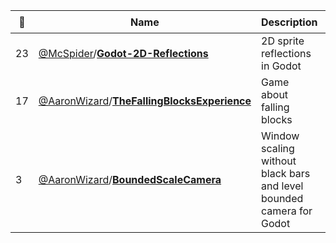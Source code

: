 |:star2: | Name | Description | 🌍|
|---|---|---|---|
|23|[@McSpider](https://github.com/McSpider)/[**Godot-2D-Reflections**](https://github.com/McSpider/Godot-2D-Reflections)|2D sprite reflections in Godot||
|17|[@AaronWizard](https://github.com/AaronWizard)/[**TheFallingBlocksExperience**](https://github.com/AaronWizard/TheFallingBlocksExperience)|Game about falling blocks||
|3|[@AaronWizard](https://github.com/AaronWizard)/[**BoundedScaleCamera**](https://github.com/AaronWizard/BoundedScaleCamera)|Window scaling without black bars and level bounded camera for Godot||

